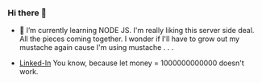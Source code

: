 ### Hi there 👋

- 🌱 I’m currently learning NODE JS. I'm really liking this server side deal. All the pieces coming together. I wonder if I'll have to grow out my mustache again cause I'm using mustache . . . 

- [Linked-In](https://www.linkedin.com/in/agentlopez/) You know, because let money = 1000000000000 doesn't work.

<!--
**AgentLopez/AgentLopez** is a ✨ _special_ ✨ repository because its `README.md` (this file) appears on your GitHub profile.

Here are some ideas to get you started:

- 🔭 I’m currently working on ...
- 🌱 I’m currently learning ...
- 👯 I’m looking to collaborate on ...
- 🤔 I’m looking for help with ...
- 💬 Ask me about ...
- 📫 How to reach me: ...
- 😄 Pronouns: ...
- ⚡ Fun fact: ...
-->
